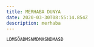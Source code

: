 ```yaml
---
title: MERHABA DUNYA
date: 2020-03-30T08:55:14.854Z
description: merhaba
---
```

`LDMSÖADMSNMDMASNDMASD`